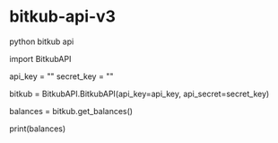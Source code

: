 # bitkub-api-v3
python bitkub api

import BitkubAPI

api_key = ""
secret_key = ""

bitkub = BitkubAPI.BitkubAPI(api_key=api_key, api_secret=secret_key)

balances = bitkub.get_balances()

print(balances)
